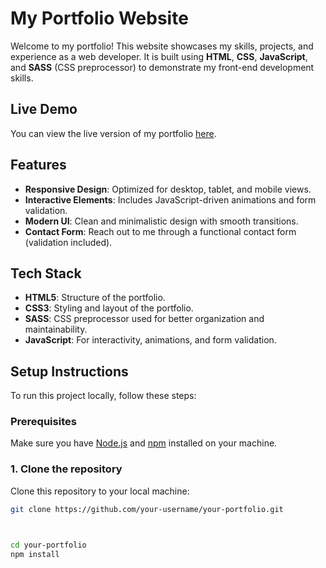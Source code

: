  # My Portfolio Website

Welcome to my portfolio! This website showcases my skills, projects, and experience as a web developer. It is built using **HTML**, **CSS**, **JavaScript**, and **SASS** (CSS preprocessor) to demonstrate my front-end development skills.

## Live Demo

You can view the live version of my portfolio [here]( https://satyamd9696.github.io/Portfolio/).

## Features

- **Responsive Design**: Optimized for desktop, tablet, and mobile views.
- **Interactive Elements**: Includes JavaScript-driven animations and form validation.
- **Modern UI**: Clean and minimalistic design with smooth transitions.
- **Contact Form**: Reach out to me through a functional contact form (validation included).

## Tech Stack

- **HTML5**: Structure of the portfolio.
- **CSS3**: Styling and layout of the portfolio.
- **SASS**: CSS preprocessor used for better organization and maintainability.
- **JavaScript**: For interactivity, animations, and form validation.

## Setup Instructions

To run this project locally, follow these steps:

### Prerequisites

Make sure you have [Node.js](https://nodejs.org/) and [npm](https://www.npmjs.com/) installed on your machine.

### 1. Clone the repository
Clone this repository to your local machine:

```bash
git clone https://github.com/your-username/your-portfolio.git



cd your-portfolio
npm install

 
